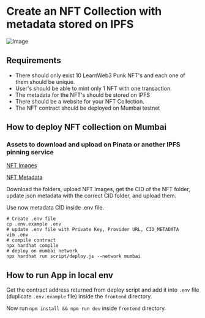 # Create an NFT Collection with metadata stored on IPFS

![Image](https://i.imgur.com/3BdOj89.png)

## Requirements

- There should only exist 10 LearnWeb3 Punk NFT's and each one of them should be unique.
- User's should be able to mint only 1 NFT with one transaction.
- The metadata for the NFT's should be stored on IPFS
- There should be a website for your NFT Collection.
- The NFT contract should be deployed on Mumbai testnet

## How to deploy NFT collection on Mumbai

### Assets to download and upload on Pinata or another IPFS pinning service

[NFT Images](https://github.com/LearnWeb3DAO/IPFS-Practical/tree/master/my-app/public/LW3punks)

[NFT Metadata](https://github.com/LearnWeb3DAO/IPFS-Practical/tree/master/my-app/public/metadata)

Download the folders, upload NFT Images, get the CID of the NFT folder, update json metadata with the correct CID folder, and upload them.

Use now metadata CID inside .env file.

```batch
# Create .env file
cp .env.example .env
# update .env file with Private Key, Provider URL, CID_METADATA
vim .env
# compile contract
npx hardhat compile
# deploy on mumbai network
npx hardhat run script/deploy.js --network mumbai
```

## How to run App in local env

Get the contract address returned from deploy script and add it into `.env` file (duplicate `.env.example` file) inside the `frontend` directory.

Now run `npm install && npm run dev` inside `frontend` directory.
